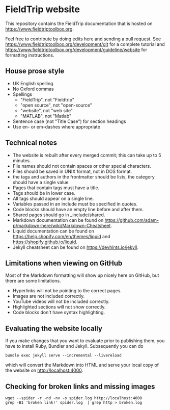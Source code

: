 # FieldTrip website

This repository contains the FieldTrip documentation that is hosted on <https://www.fieldtriptoolbox.org>.

Feel free to contribute by doing edits here and sending a pull request. See <https://www.fieldtriptoolbox.org/development/git> for a complete tutorial and <https://www.fieldtriptoolbox.org/development/guideline/website> for formatting instructions.

## House prose style

- UK English spelling
- No Oxford commas
- Spellings
  - "FieldTrip", not "Fieldtrip"
  - "open source", not "open-source"
  - "website", not "web site"
  - "MATLAB", not "Matlab"
- Sentence case (not "Title Case") for section headings
- Use en- or em-dashes where appropriate

## Technical notes

- The website is rebuilt after every merged commit; this can take up to 5 minutes.
- File names should not contain spaces or other special characters.
- Files should be saved in UNIX format, not in DOS format.
- the tags and authors in the frontmatter should be lists, the category should have a single value.
- Pages that contain tags must have a title.
- Tags should be in lower case.
- All tags should appear on a single line.
- Variables passed in an include must be specified in quotes.
- Code blocks should have an empty line before and after them.
- Shared pages should go in \_include/shared.
- Markdown documentation can be found on <https://github.com/adam-p/markdown-here/wiki/Markdown-Cheatsheet>.
- Liquid documentation can be found on <https://help.shopify.com/en/themes/liquid> and <https://shopify.github.io/liquid>.
- Jekyll cheatsheet can be found on <https://devhints.io/jekyll>.

## Limitations when viewing on GitHub

Most of the Markdown formatting will show up nicely here on GitHub, but there are some limitations.

- Hyperlinks will not be pointing to the correct pages.
- Images are not included correctly.
- YouTube videos will not be included correctly.
- Highlighted sections will not show correctly.
- Code blocks don't have syntax highlighting.

## Evaluating the website locally

If you make changes that you want to evaluate prior to publishing them, you have to install Ruby, Bundler and Jekyll. Subsequently you can do

    bundle exec jekyll serve --incremental --livereload

which will convert the Markdown into HTML and serve your local copy of the website on <http://localhost:4000>.

## Checking for broken links and missing images

    wget --spider -r -nd -nv -o spider.log http://localhost:4000
    grep -B1 'broken link!' spider.log  | grep http > broken.log
